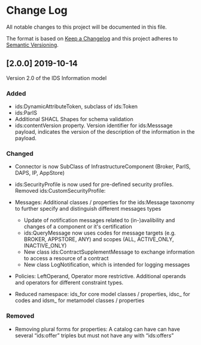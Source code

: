 # Change Log
All notable changes to this project will be documented in this file.

The format is based on [Keep a Changelog](http://keepachangelog.com/) and this project adheres to [Semantic Versioning](http://semver.org/).

## [2.0.0] 2019-10-14
Version 2.0 of the IDS Information model


### Added
- ids:DynamicAttributeToken, subclass of ids:Token
- ids:ParIS
- Additional SHACL Shapes for schema validation
- ids:contentVersion property. Version identifier for ids:Messsage payload, indicates the version of the description of the information in the payload.


### Changed
 * Connector is now SubClass of InfrastructureComponent (Broker, ParIS, DAPS, IP, AppStore)
 
 * ids:SecurityProfile is now used for pre-defined security profiles. Removed ids:CustomSecurityProfile:

 * Messages: Additional classes / properties for the ids:Message taxonomy to further specify and distinguish different messages types
     * Update of notification messages related to (in-)avalibility and changes of a component or it's certification
     * ids:QueryMessage now uses codes for message targets (e.g.  BROKER, APPSTORE, ANY) and scopes (ALL, ACTIVE_ONLY, INACTIVE_ONLY)
     * New class ids:ContractSupplementMessage to exchange information to access a resource of a contract
     * New class LogNotification, which is intended for logging messages

 * Policies: LeftOperand, Operator more restrictive.  Additional operands and operators for different constraint types. 

 * Reduced namespace: ids_for core model classes / properties, idsc_ for codes and idsm_ for metamodel classes / properties
 
### Removed

- Removing plural forms for properties: A catalog can have can have several “ids:offer” triples but must not have any with “ids:offer*s*”
